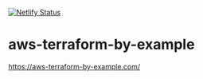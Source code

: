 [![Netlify Status](https://api.netlify.com/api/v1/badges/241bea49-c2a0-45fa-92ce-414361721924/deploy-status)](https://app.netlify.com/sites/zesty-belekoy-f26677/deploys)

# aws-terraform-by-example

https://aws-terraform-by-example.com/
